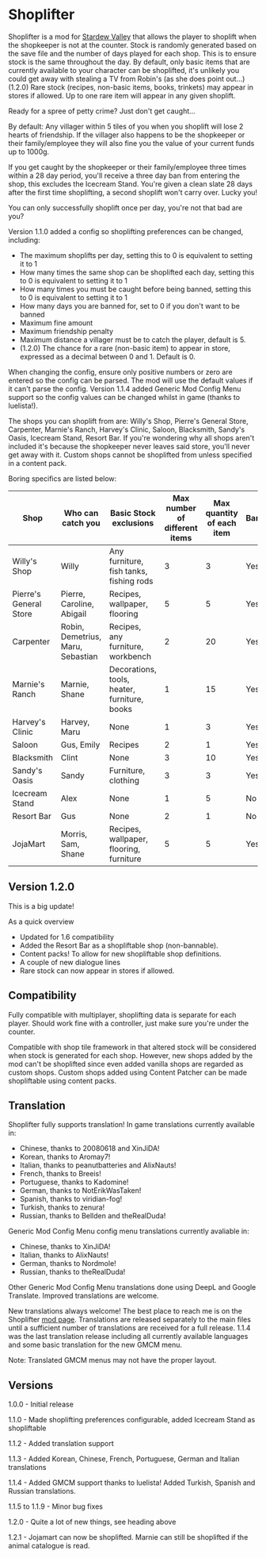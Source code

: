 # Shoplifter

Shoplifter is a mod for [Stardew Valley](https://www.stardewvalley.net/) that allows the player to shoplift when the shopkeeper is not at the counter. 
Stock is randomly generated based on the save file and the number of days played for each shop. This is to ensure stock is the same throughout the day.
By default, only basic items that are currently available to your character can be shoplifted, it's unlikely you could get away with stealing a TV from Robin's (as she does point out...)
(1.2.0) Rare stock (recipes, non-basic items, books, trinkets) may appear in stores if allowed. Up to one rare item will appear in any given shoplift.

Ready for a spree of petty crime? Just don't get caught...

By default:
Any villager within 5 tiles of you when you shoplift will lose 2 hearts of friendship. If the villager also happens to be the shopkeeper or their family/employee they will also fine you the value of your current funds up to 1000g.

If you get caught by the shopkeeper or their family/employee three times within a 28 day period, you'll receive a three day ban from entering the shop, this excludes the Icecream Stand. You're given a clean slate 28 days after the first time shoplifting, a second shoplift won't carry over. Lucky you!

You can only successfully shoplift once per day, you're not that bad are you?

Version 1.1.0 added a config so shoplifting preferences can be changed, including: 
- The maximum shoplifts per day, setting this to 0 is equivalent to setting it to 1
- How many times the same shop can be shoplifted each day, setting this to 0 is equivalent to setting it to 1
- How many times you must be caught before being banned, setting this to 0 is equivalent to setting it to 1
- How many days you are banned for, set to 0 if you don't want to be banned
- Maximum fine amount
- Maximum friendship penalty
- Maximum distance a villager must be to catch the player, default is 5.
- (1.2.0) The chance for a rare (non-basic item) to appear in store, expressed as a decimal between 0 and 1. Default is 0.

When changing the config, ensure only positive numbers or zero are entered so the config can be parsed. The mod will use the default values if it can't parse the config. 
Version 1.1.4 added Generic Mod Config Menu support so the config values can be changed whilst in game (thanks to luelista!).

The shops you can shoplift from are: Willy's Shop, Pierre's General Store, Carpenter, Marnie's Ranch, Harvey's Clinic, Saloon, Blacksmith, Sandy's Oasis, Icecream Stand, Resort Bar.
If you're wondering why all shops aren't included it's because the shopkeeper never leaves said store, you'll never get away with it. Custom shops cannot be shoplifted from unless specified in a content pack.

Boring specifics are listed below:

Shop | Who can catch you | Basic Stock exclusions | Max number of different items | Max quantity of each item | Bannable
-----|-------------------|------------------------|-------------------------------|-------------------------- | --------
Willy's Shop | Willy | Any furniture, fish tanks, fishing rods | 3 | 3 | Yes
Pierre's General Store | Pierre, Caroline, Abigail | Recipes, wallpaper, flooring | 5 | 5 | Yes
Carpenter | Robin, Demetrius, Maru, Sebastian | Recipes, any furniture, workbench | 2 | 20 | Yes
Marnie's Ranch | Marnie, Shane | Decorations, tools, heater, furniture, books | 1 | 15 | Yes
Harvey's Clinic | Harvey, Maru | None | 1 | 3 | Yes
Saloon | Gus, Emily | Recipes | 2 | 1 | Yes
Blacksmith | Clint | None | 3 | 10 | Yes
Sandy's Oasis | Sandy | Furniture, clothing | 3 | 3 | Yes
Icecream Stand | Alex | None | 1 | 5 | No
Resort Bar | Gus | None | 2 | 1 | No
JojaMart | Morris, Sam, Shane | Recipes, wallpaper, flooring, furniture | 5 | 5 | Yes

## Version 1.2.0 ##

This is a big update!

As a quick overview
- Updated for 1.6 compatibility
- Added the Resort Bar as a shopliftable shop (non-bannable).
- Content packs! To allow for new shopliftable shop definitions.
- A couple of new dialogue lines
- Rare stock can now appear in stores if allowed.

## Compatibility ##

Fully compatible with multiplayer, shoplifting data is separate for each player. Should work fine with a controller, just make sure you're under the counter.

Compatible with shop tile framework in that altered stock will be considered when stock is generated for each shop. However, new shops added by the mod can't be shoplifted since even added vanilla shops are regarded as custom shops. Custom shops added using Content Patcher can be made shopliftable using content packs.

## Translation ##

Shoplifter fully supports translation! In game translations currently available in:
- Chinese, thanks to 20080618 and XinJiDA!
- Korean, thanks to Aromay7!
- Italian, thanks to peanutbatteries and AlixNauts!
- French, thanks to Breeis!
- Portuguese, thanks to Kadomine!
- German, thanks to NotErikWasTaken!
- Spanish, thanks to viridian-fog!
- Turkish, thanks to zenura!
- Russian, thanks to Bellden and theRealDuda!

Generic Mod Config Menu config menu translations currently avaliable in:
- Chinese, thanks to XinJiDA!
- Italian, thanks to AlixNauts!
- German, thanks to Nordmole!
- Russian, thanks to theRealDuda!

Other Generic Mod Config Menu translations done using DeepL and Google Translate. Improved translations are welcome.

New translations always welcome! The best place to reach me is on the Shoplifter [mod page](https://www.nexusmods.com/stardewvalley/mods/8569).
Translations are released separately to the main files until a sufficient number of translations are received for a full release. 1.1.4 was the last translation release including all currently available languages and some basic translation for the new GMCM menu. 

Note: Translated GMCM menus may not have the proper layout.

## Versions ##
1.0.0 - Initial release

1.1.0 - Made shoplifting preferences configurable, added Icecream Stand as shopliftable

1.1.2 - Added translation support

1.1.3 - Added Korean, Chinese, French, Portuguese, German and Italian translations

1.1.4 - Added GMCM support thanks to luelista! Added Turkish, Spanish and Russian translations.

1.1.5 to 1.1.9 - Minor bug fixes

1.2.0 - Quite a lot of new things, see heading above

1.2.1 - Jojamart can now be shoplifted. Marnie can still be shoplifted if the animal catalogue is read.


